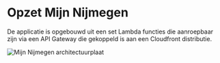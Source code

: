 # Opzet Mijn Nijmegen

De applicatie is opgebouwd uit een set Lambda functies die aanroepbaar zijn via een API Gateway die gekoppeld is aan een Cloudfront distributie.

![Mijn Nijmegen architectuurplaat]([assets/mijnnijmegen.drawio.svg)

